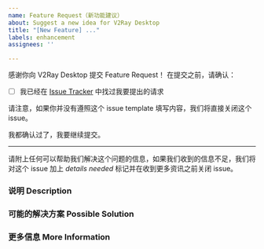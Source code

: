 ```yaml
---
name: Feature Request（新功能建议）
about: Suggest a new idea for V2Ray Desktop
title: "[New Feature] ..."
labels: enhancement
assignees: ''

---
```


<!-- The English version is available. -->
感谢你向 V2Ray Desktop 提交 Feature Request！
在提交之前，请确认：

- [ ] 我已经在 [Issue Tracker](https://github.com/Dr-Incognito/V2Ray-Desktop/issues) 中找过我要提出的请求

请注意，如果你并没有遵照这个 issue template 填写内容，我们将直接关闭这个 issue。

<!--
Thanks for submitting a feature request towards the V2Ray Desktop!
But before so, please do the following checklist:

- [ ] I have searched on the [issue tracker](https://github.com/Dr-Incognito/V2Ray-Desktop/issues) before creating the issue.

Please understand that we close issues that fail to follow the issue template.
-->

我都确认过了，我要继续提交。
<!-- None of the above, create a feature request -->
------------------------------------------------------------------

请附上任何可以帮助我们解决这个问题的信息，如果我们收到的信息不足，我们将对这个 issue 加上 *details needed* 标记并在收到更多资讯之前关闭 issue。
<!-- Make sure to add **all the information needed to understand the bug** so that someone can help. If the info is missing we'll add the 'details needed' label and close the issue until there is enough information. -->

### 说明 Description

<!--
请详细、清晰地表达你要提出的论述，例如这个问题如何影响到你？你想实现什么功能？目前 V2Ray Desktop 的行为是什麽？
-->

### 可能的解决方案 Possible Solution
<!-- 此项非必须，但是如果你有想法的话欢迎提出。 -->
<!-- Not obligatory, but suggest a fix/reason for the bug, -->
<!-- or ideas how to implement the addition or change -->

### 更多信息 More Information

